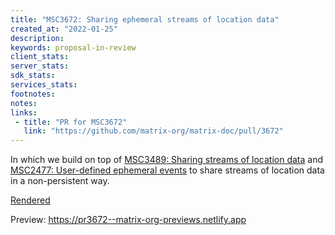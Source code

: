 ```yaml
---
title: "MSC3672: Sharing ephemeral streams of location data"
created_at: "2022-01-25"
description:
keywords: proposal-in-review
client_stats:
server_stats:
sdk_stats:
services_stats:
footnotes:
notes:
links:
 - title: "PR for MSC3672"
   link: "https://github.com/matrix-org/matrix-doc/pull/3672"
---
```

In which we build on top of [MSC3489: Sharing streams of location data](https://github.com/matrix-org/matrix-doc/pull/3489) and [MSC2477: User-defined ephemeral events](https://github.com/matrix-org/matrix-doc/pull/2477) to share streams of location data in a non-persistent way.

[Rendered](https://github.com/matrix-org/matrix-doc/blob/stefan/ephemeral-location-streaming/proposals/3672-ephemeral-location-streaming.md)
















<!-- Replace -->
Preview: https://pr3672--matrix-org-previews.netlify.app
<!-- Replace -->

